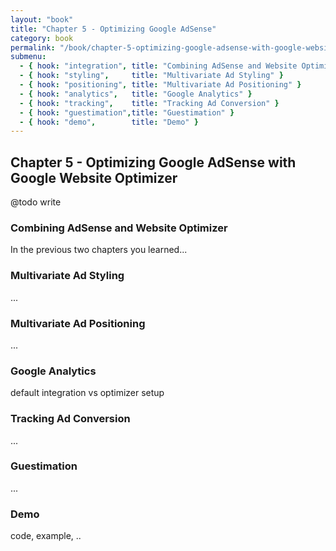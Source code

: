 ```yaml
---
layout: "book"
title: "Chapter 5 - Optimizing Google AdSense"
category: book
permalink: "/book/chapter-5-optimizing-google-adsense-with-google-website-optimizer.html"
submenu:
  - { hook: "integration", title: "Combining AdSense and Website Optimizer" }
  - { hook: "styling",     title: "Multivariate Ad Styling" }
  - { hook: "positioning", title: "Multivariate Ad Positioning" }
  - { hook: "analytics",   title: "Google Analytics" }
  - { hook: "tracking",    title: "Tracking Ad Conversion" }
  - { hook: "guestimation",title: "Guestimation" }
  - { hook: "demo",        title: "Demo" }
---
```

## Chapter 5 - Optimizing Google AdSense with Google Website Optimizer

@todo write

### Combining AdSense and Website Optimizer<a name="integration">&nbsp;</a>

In the previous two chapters you learned...

### Multivariate Ad Styling<a name="styling">&nbsp;</a>

...

### Multivariate Ad Positioning<a name="positioning">&nbsp;</a>

...

### Google Analytics<a name="analytics">&nbsp;</a>

default integration vs optimizer setup

### Tracking Ad Conversion<a name="tracking">&nbsp;</a>

...

### Guestimation<a name="guestimation">&nbsp;</a>

...

### Demo<a name="demo">&nbsp;</a>

code, example, ..
